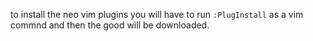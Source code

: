 to install the neo vim plugins you will have to run `:PlugInstall` as a vim commnd and then the good will be downloaded.  
